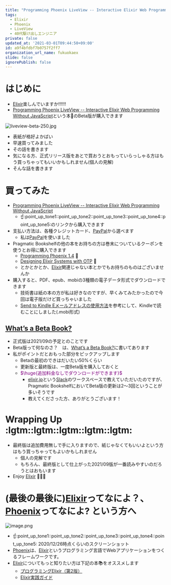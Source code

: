 ```yaml
---
title: "Programming Phoenix LiveView -- Interactive Elixir Web Programming Without JavaScript (Beta) \U0001F4D8 を買ってみた話 (Elixir)"
tags:
  - Elixir
  - Phoenix
  - LiveView
  - 40代駆け出しエンジニア
private: false
updated_at: '2021-03-01T09:44:50+09:00'
id: a9f4bfdbf7b0757f2ff7
organization_url_name: fukuokaex
slide: false
ignorePublish: false
---
```

# はじめに
- [Elixir](https://elixir-lang.org/)楽しんでいますか:bangbang::bangbang::bangbang:
- [Programming Phoenix LiveView -- Interactive Elixir Web Programming Without JavaScript](https://pragprog.com/titles/liveview/programming-phoenix-liveview/)という本📘のBeta版が購入できます

![liveview-beta-250.jpg](https://qiita-image-store.s3.ap-northeast-1.amazonaws.com/0/131808/b9356a02-f83f-1c1a-51ed-82e33a9093e2.jpeg)

- 表紙が格好よかばい
- 早速買ってみました
- その話を書きます
- 気になる方、正式リリース版をあとで買おうとおもっていらっしゃる方はもう買っちゃってもいいかもしれません(個人の見解)
- そんな話を書きます

# 買ってみた
- [Programming Phoenix LiveView -- Interactive Elixir Web Programming Without JavaScript](https://pragprog.com/titles/liveview/programming-phoenix-liveview/)
    - :point_up::point_up_tone1::point_up_tone2::point_up_tone3::point_up_tone4::point_up_tone5:のリンクから購入できます
- 支払い方法は、各種クレジットカード、[PayPal](https://www.paypal.com/jp/home)から選べます
    - 私は[PayPal](https://www.paypal.com/jp/home)を使いました
- Pragmatic Bookshelfの他の本をお持ちの方は巻末についているクーポンを使うとお得に購入できます
    - [Programming Phoenix 1.4](https://pragprog.com/titles/phoenix14/programming-phoenix-1-4/) :book: 
    - [Designing Elixir Systems with OTP](https://pragprog.com/titles/jgotp/designing-elixir-systems-with-otp/) :book: 
    - とかとかとか、[Elixir](https://elixir-lang.org/)関連じゃない本とかでもお持ちのものはございませんか
- 購入すると、PDF、epub、mobiの3種類の電子データ形式でダウンロードできます
    - 技術書は紙の本の方が私は好きなのですが、早くみてみたかったので今回は電子版だけど買っちゃいました
    - [Send to Kindle Eメールアドレスの使用方法](https://www.amazon.co.jp/gp/help/customer/display.html?nodeId=G7NECT4B4ZWHQ8WV)を参考にして、Kindleで読むことにしました(.mobi形式)

## [What’s a Beta Book?](https://pragprog.com/support/#beta-books)
- 正式版は2021/09の予定とのことです
- Beta版って何なのさ？　は、[What’s a Beta Book?](https://pragprog.com/support/#beta-books)に書いてあります
- 私がポイントだとおもった部分をピックアップします
    - Betaの最初のできはだいたい50%くらい
    - 更新版と最終版は、一度Beta版を購入しておくと
    - <font color="purple">$\huge{追加料金なしでダウンロードができます}$</font>
        - [elixir.jp](https://join.slack.com/t/elixirjp/shared_invite/zt-ae8m5bad-WW69GH1w4iuafm1tKNgd~w)という[Slack](https://slack.com/intl/ja-jp/)のワークスペースで教えていただいたのですが、Pragmatic BookshelfにおいてBeta版の更新は2〜3回ということが多いそうです
        - 教えてくださった方、ありがとうございます！

# Wrapping Up :lgtm::lgtm::lgtm::lgtm::lgtm:
- 最終版は追加費用無しで手に入りますので、紙じゃなくてもいいよという方はもう買っちゃってもよいかもしれません
    - 個人の見解です
    - もちろん、最終版として仕上がった2021/09版が一番読みやすいのだろうとはおもいます
- Enjoy [Elixir](https://elixir-lang.org/) :rocket::rocket::rocket: 

# (最後の最後に)[Elixir](https://elixir-lang.org/)ってなによ？、[Phoenix](https://www.phoenixframework.org/)ってなによ? という方へ

![image.png](https://qiita-image-store.s3.ap-northeast-1.amazonaws.com/0/131808/601aeb87-9d1d-6a9d-b30b-338507dc593e.png)

- :point_up::point_up_tone1::point_up_tone2::point_up_tone3::point_up_tone4::point_up_tone5: 2020/12/26時点くらいのスクリーンショット
- [Phoenix](https://www.phoenixframework.org/)は、[Elixir](https://elixir-lang.org/)というプログラミング言語でWebアプリケーションをつくるフレームワークです。
- [Elixir](https://elixir-lang.org/)についてもっと知りたい方は下記の本:books:をオススメします
    - [プログラミングElixir（第2版）](https://www.ohmsha.co.jp/book/9784274226373/)
    - [Elixir実践ガイド](https://book.impress.co.jp/books/1120101021)
